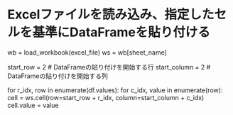 # Excelファイルを読み込み、指定したセルを基準にDataFrameを貼り付ける
wb = load_workbook(excel_file)
ws = wb[sheet_name]

start_row = 2  # DataFrameの貼り付けを開始する行
start_column = 2  # DataFrameの貼り付けを開始する列

for r_idx, row in enumerate(df.values):
    for c_idx, value in enumerate(row):
        cell = ws.cell(row=start_row + r_idx, column=start_column + c_idx)
        cell.value = value
